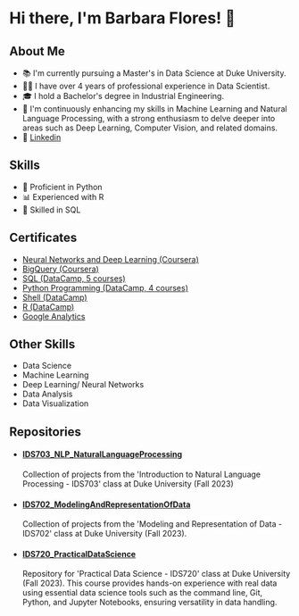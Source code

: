 # Hi there, I'm Barbara Flores! 👋

## About Me
- 📚 I'm currently pursuing a Master's in Data Science at Duke University.
- 👩‍💻 I have over 4 years of professional experience in Data Scientist.
- 🎓 I hold a Bachelor's degree in Industrial Engineering.
- 🚀 I'm continuously enhancing my skills in Machine Learning and Natural Language Processing, with a strong enthusiasm to delve deeper into areas such as Deep Learning, Computer Vision, and related domains. 
- 🔗 [Linkedin](https://www.linkedin.com/in/barbarafloresrios/)

## Skills
- 🐍 Proficient in Python
- 📊 Experienced with R
- 💾 Skilled in SQL

## Certificates
- [Neural Networks and Deep Learning (Coursera)](https://www.coursera.org/account/accomplishments/certificate/ZFQZXJUKWP7L)
- [BigQuery (Coursera)](https://www.coursera.org/account/accomplishments/certificate/28MSWGF3WJL7)
- [SQL (DataCamp, 5 courses)](https://www.datacamp.com/statement-of-accomplishment/track/c1792994560eb4722b906327e5f59adf5b945ca4)
- [Python Programming (DataCamp, 4 courses)](https://www.datacamp.com/statement-of-accomplishment/track/4a86016a4eaee5bfe3352aa7b1025293eb5ae499)
- [Shell (DataCamp)](https://www.datacamp.com/statement-of-accomplishment/course/5c1305f1897446dbc339e01ea860d76c45a31b0f)
- [R (DataCamp)](https://www.datacamp.com/statement-of-accomplishment/course/e812ee09321a98b00c1db3eeeb75a82175ccd459)
- [Google Analytics](https://analytics.google.com/analytics/academy/certificate/SH6GJdnMRLexXZkbsj8cFA)

## Other Skills
- Data Science
- Machine Learning
- Deep Learning/ Neural Networks
- Data Analysis
- Data Visualization

## Repositories

- #### [IDS703_NLP_NaturalLanguageProcessing](https://github.com/BarbaraPFloresRios/IDS703_NLP_NaturalLanguageProcessing)
  Collection of projects from the 'Introduction to Natural Language Processing - IDS703' class at Duke University (Fall 2023)

- #### [IDS702_ModelingAndRepresentationOfData](https://github.com/BarbaraPFloresRios/IDS702_ModelingAndRepresentationOfData)
  Collection of projects from the 'Modeling and Representation of Data - IDS702' class at Duke University (Fall 2023). 

- #### [IDS720_PracticalDataScience](https://github.com/BarbaraPFloresRios/IDS720_PracticalDataScience)
  Repository for 'Practical Data Science - IDS720' class at Duke University (Fall 2023). This course provides hands-on experience with real data using essential data science tools such as the command line, Git, Python, and Jupyter Notebooks, ensuring versatility in data handling.
  



<!---
BarbaraPFloresRios/BarbaraPFloresRios is a ✨ special ✨ repository because its `README.md` (this file) appears on your GitHub profile.
You can click the Preview link to take a look at your changes.
--->
